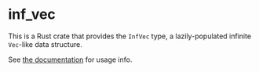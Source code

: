# inf_vec

This is a Rust crate that provides the `InfVec` type, a lazily-populated
infinite `Vec`-like data structure.

See [the documentation](https://docs.rs/inf_vec) for usage info.